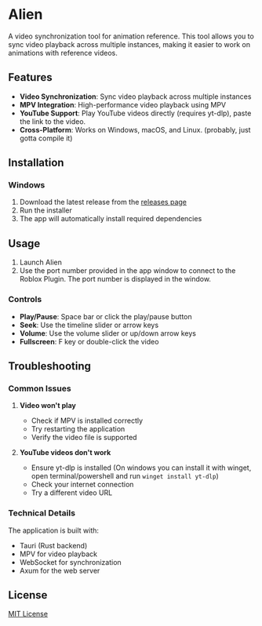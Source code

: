 # Alien

A video synchronization tool for animation reference. This tool allows you to sync video playback across multiple instances, making it easier to work on animations with reference videos.

## Features

- **Video Synchronization**: Sync video playback across multiple instances
- **MPV Integration**: High-performance video playback using MPV
- **YouTube Support**: Play YouTube videos directly (requires yt-dlp), paste the link to the video.
- **Cross-Platform**: Works on Windows, macOS, and Linux. (probably, just gotta compile it)

## Installation

### Windows

1. Download the latest release from the [releases page](https://github.com/cautioned/alien/releases/latest)
2. Run the installer
3. The app will automatically install required dependencies

## Usage

1. Launch Alien
2. Use the port number provided in the app window to connect to the Roblox Plugin. The port number is displayed in the window.

### Controls

- **Play/Pause**: Space bar or click the play/pause button
- **Seek**: Use the timeline slider or arrow keys
- **Volume**: Use the volume slider or up/down arrow keys
- **Fullscreen**: F key or double-click the video

## Troubleshooting

### Common Issues

1. **Video won't play**
   - Check if MPV is installed correctly
   - Try restarting the application
   - Verify the video file is supported

2. **YouTube videos don't work**
   - Ensure yt-dlp is installed (On windows you can install it with winget, open terminal/powershell and run `winget install yt-dlp`)
   - Check your internet connection
   - Try a different video URL

### Technical Details

The application is built with:
- Tauri (Rust backend)
- MPV for video playback
- WebSocket for synchronization
- Axum for the web server

## License

[MIT License](LICENSE)
